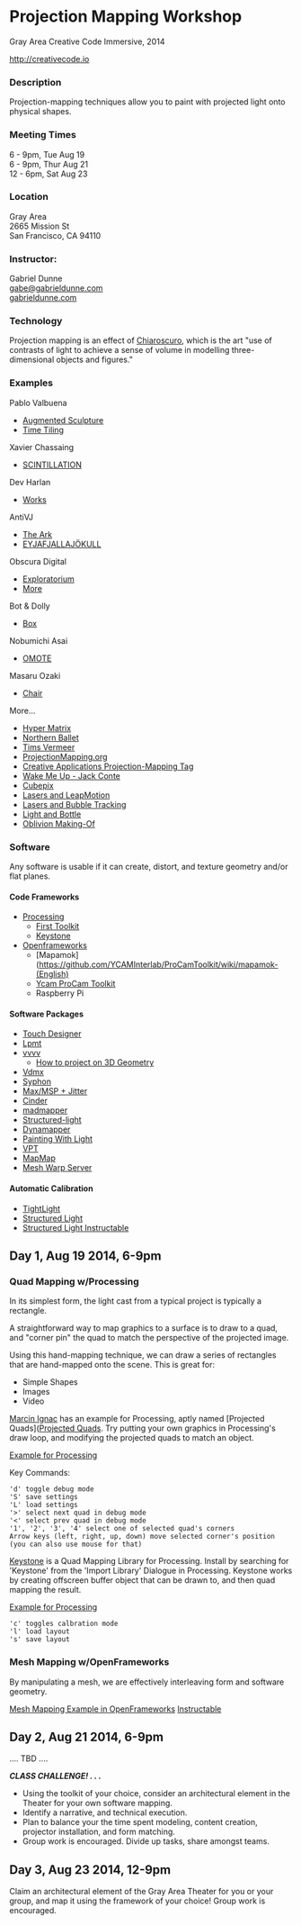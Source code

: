 # Projection Mapping Workshop

Gray Area Creative Code Immersive, 2014

http://creativecode.io

### Description
Projection-mapping techniques allow you to paint with projected light onto physical shapes.


### Meeting Times
  6 - 9pm, Tue Aug 19  
  6 - 9pm, Thur Aug 21  
  12 - 6pm, Sat Aug 23  

### Location
  Gray Area  
  2665 Mission St  
  San Francisco, CA 94110  

### Instructor:

Gabriel Dunne  
gabe@gabrieldunne.com  
[gabrieldunne.com](http://gabrieldunne.com)

### Technology

Projection mapping is an effect of [Chiaroscuro](http://en.wikipedia.org/wiki/Chiaroscuro), which is the art "use of contrasts of light to achieve a sense of volume in modelling three-dimensional objects and figures."


### Examples


Pablo Valbuena 

  - [Augmented Sculpture](http://www.pablovalbuena.com/selectedwork/augmented-sculpture-v1/)
  - [Time Tiling](http://www.pablovalbuena.com/selectedwork/time-tiling-stuk/)    
  
Xavier Chassaing

 - [SCINTILLATION](http://vimeo.com/3114617)	
 
Dev Harlan

  - [Works](http://www.devharlan.com/doku.php)

AntiVJ 

  - [The Ark](http://antivj.com)
  - [EYJAFJALLAJÖKULL](http://antivj.com/empac/index.htm)

Obscura Digital

  - [Exploratorium](http://obscuradigital.com/work/emergence-exploratorium/)
  - [More](http://obscuradigital.com/?filter=video-architectural-mapping)

Bot & Dolly 

  - [Box](http://vimeo.com/75260457)

Nobumichi Asai

  - [OMOTE](http://vimeo.com/103425574)
  
Masaru Ozaki 

  - [Chair](https://www.youtube.com/watch?v=KToDmJbEE7Y)

More...

 - [Hyper Matrix](http://vimeo.com/46857169)
 - [Northern Ballet](http://balletnews.co.uk/northern-ballets-cleopatra-tour-projection-mapping/)
 - [Tims Vermeer](https://www.youtube.com/watch?v=CS_HUWs9c8c)
 - [ProjectionMapping.org](http://projection-mapping.org/)
 - [Creative Applications Projection-Mapping Tag](http://www.creativeapplications.net/tag/projection-mapping/)
 - [Wake Me Up - Jack Conte](https://www.youtube.com/watch?v=EfDfdyBldz0) 
 - [Cubepix](http://vimeo.com/58701565)
 - [Lasers and LeapMotion](http://vimeo.com/66358726)
 - [Lasers and Bubble Tracking](http://vimeo.com/66367827)
 - [Light and Bottle](https://www.youtube.com/watch?v=7ZHef-hAvOM)
 - [Oblivion Making-Of](http://www.triplewidemedia.com/2013/04/projection-mapping-in-the-making-of-oblivion-starring-tom-cruise/)


### Software

Any software is usable if it can create, distort, and texture geometry and/or flat planes.

#### Code Frameworks

  - [Processing](http://processing.org)
    - [First Toolkit](github)  
	- [Keystone](http://keystonep5.sourceforge.net/)  
  - [Openframeworks](http://Openframeworks.cc)
  	- [Mapamok](https://github.com/YCAMInterlab/ProCamToolkit/wiki/mapamok-(English)
  	- [Ycam ProCam Toolkit](http://createdigitalmotion.com/2012/03/projector-and-camera-a-little-closer-new-magical-mapping-tools-3d-scanning-and-more/)
  	- Raspberry Pi

#### Software Packages

  - [Touch Designer](http://www.derivative.ca/)  
  - [Lpmt](http://hv-a.com/lpmt/)
  - [vvvv](http://vvvv.org/)
  	 - [How to project on 3D Geometry](http://vvvv.org/documentation/how-to-project-on-3d-geometry)
  - [Vdmx](http://vidvox.net/)
  - [Syphon](http://syphon.v002.info/)
  - [Max/MSP + Jitter](maxmsp)
  - [Cinder](http://libcinder.org)
  - [madmapper](http://www.madmapper.com/)
  - [Structured-light](http://en.wikipedia.org/wiki/Structured-light_3D_scanner)
  - [Dynamapper](http://dynamapper.net/)
  - [Painting With Light](http://pwl.bigfug.com/)
  - [VPT](http://hcgilje.wordpress.com/vpt/)
  - [MapMap](http://mapmap.info/tiki-index.php)
  - [Mesh Warp Server](http://meshwarpserver.org/)
 
#### Automatic Calibration

  - [TightLight](http://createdigitalmotion.com/2013/08/tightlight-automatic-3d-mapping-for-anything-touchdesigner-arduino/) 
  - [Structured Light](http://en.wikipedia.org/wiki/Structured-light_3D_scanner)
  - [Structured Light Instructable](http://www.instructables.com/id/Structured-Light-3D-Scanning/)
    


## Day 1, Aug 19 2014, 6-9pm 

### Quad Mapping w/Processing

In its simplest form, the light cast from a typical project is typically a rectangle. 

A straightforward way to map graphics to a surface is to draw to a quad, and "corner pin" the quad to match the perspective of the projected image.

Using this hand-mapping technique, we can draw a series of rectangles that are hand-mapped onto the scene. This is great for:
    
  - Simple Shapes
  - Images
  - Video

  [Marcin Ignac](http://marcinignac.com) has an example for Processing, aptly named [Projected Quads]([Projected Quads](http://marcinignac.com/blog/projectedquads-source-code/). Try putting your own graphics in Processing's draw loop, and modifying the projected quads to match an object.

  [Example for Processing](http://marcinignac.com/blog/projectedquads-source-code/ProjectedQuadsTest.zip)

  Key Commands:

    'd' toggle debug mode
    'S' save settings
    'L' load settings
    '>' select next quad in debug mode
    '<' select prev quad in debug mode
    '1', '2', '3', '4' select one of selected quad's corners 
    Arrow keys (left, right, up, down) move selected corner's position (you can also use mouse for that)

  [Keystone](http://keystonep5.sourceforge.net/) is a Quad Mapping Library for Processing. Install by searching for 'Keystone' from the 'Import Library' Dialogue in Processing. Keystone works by creating offscreen buffer object that can be drawn to, and then quad mapping the result.

  [Example for Processing](http://keystonep5.sourceforge.net/examples/CornerPin/CornerPin.pde)

    'c' toggles calbration mode
    'l' load layout
    's' save layout
    

### Mesh Mapping w/OpenFrameworks

  By manipulating a mesh, we are effectively interleaving form and software geometry.
  
[Mesh Mapping Example in OpenFrameworks](https://github.com/quilime/of-meshMappingExample)
[Instructable](http://www.instructables.com/id/Projection-Mapped-Sculpture-with-OpenFrameworks-an/)



## Day 2, Aug 21 2014, 6-9pm 

  .... TBD ....

***CLASS CHALLENGE!  . . .***

  - Using the toolkit of your choice, consider an architectural element in the Theater for your own software mapping.
  - Identify a narrative, and technical execution.
  - Plan to balance your the time spent modeling, content creation, projector installation, and form matching.
  - Group work is encouraged. Divide up tasks, share amongst teams. 
  

## Day 3, Aug 23 2014, 12-9pm

Claim an architectural element of the Gray Area Theater for you or your group, and map it using the framework of your choice! Group work is encouraged. 

